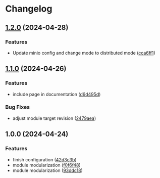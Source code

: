 # Changelog

## [1.2.0](https://github.com/GersonRS/modern-gitops-stack-module-minio/compare/v1.1.0...v1.2.0) (2024-04-28)


### Features

* Update minio config and change mode to distributed mode ([cca6ff1](https://github.com/GersonRS/modern-gitops-stack-module-minio/commit/cca6ff1eed86264a89d44fd8fa314af6d8e6a87e))

## [1.1.0](https://github.com/GersonRS/modern-gitops-stack-module-minio/compare/v1.0.0...v1.1.0) (2024-04-26)


### Features

* include page in documentation ([d6d495d](https://github.com/GersonRS/modern-gitops-stack-module-minio/commit/d6d495d8d0ca4fbd587aa0acd2fe8955850a0d94))


### Bug Fixes

* adjust module target revision ([2479aea](https://github.com/GersonRS/modern-gitops-stack-module-minio/commit/2479aea5459a3a09002061efb8c37b4084c5dc14))

## 1.0.0 (2024-04-24)


### Features

* finish configuration ([42d3c3b](https://github.com/GersonRS/modern-gitops-stack-module-minio/commit/42d3c3bb399e003ce95513457b9ceae1be269719))
* module modularization ([f0f6f48](https://github.com/GersonRS/modern-gitops-stack-module-minio/commit/f0f6f48b11ab448280f1c809e4ddfbb781a4a495))
* module modularization ([93ddc18](https://github.com/GersonRS/modern-gitops-stack-module-minio/commit/93ddc1805cc5cb6eabf8e18c6602d3e73a5543ee))

